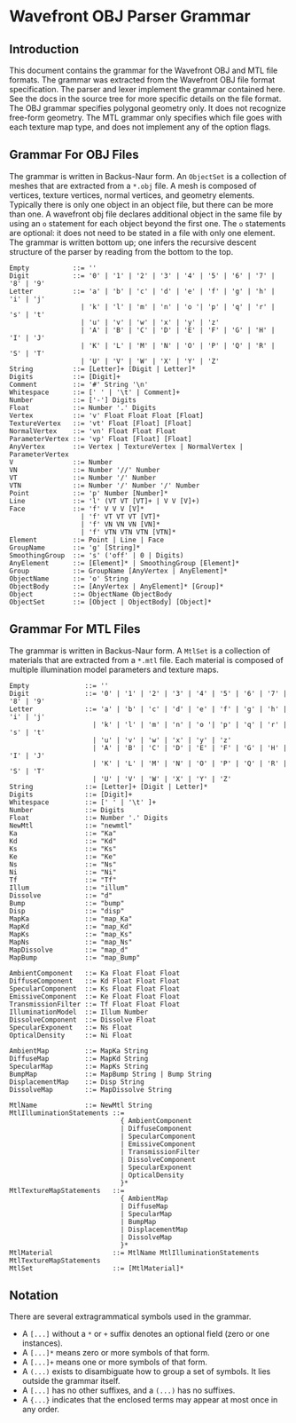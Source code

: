 # Wavefront OBJ Parser Grammar

## Introduction
This document contains the grammar for the Wavefront OBJ and MTL file formats. 
The grammar was extracted from the Wavefront OBJ file format specification. 
The parser and lexer implement the grammar contained here. See the docs in the 
source tree for more specific details on the file format. The OBJ grammar 
specifies polygonal geometry only. It does not recognize free-form geometry. 
The MTL grammar only specifies which file goes with each texture map type, and 
does not implement any of the option flags.

## Grammar For OBJ Files
The grammar is written in Backus-Naur form. An `ObjectSet` is a collection of 
meshes that are extracted from a `*.obj` file. A mesh is composed of vertices, 
texture vertices, normal vertices, and geometry elements. Typically there is 
only one object in an object file, but there can be more than one. A wavefront 
obj file declares additional object in the same file by using an `o` statement 
for each object beyond the first one. The `o` statements are optional: it does 
not need to be stated in a file with only one element. The grammar is written 
bottom up; one infers the recursive descent structure of the parser by 
reading from the bottom to the top.

```
Empty           ::= ''
Digit           ::= '0' | '1' | '2' | '3' | '4' | '5' | '6' | '7' | '8' | '9'
Letter          ::= 'a' | 'b' | 'c' | 'd' | 'e' | 'f' | 'g' | 'h' | 'i' | 'j' 
                  | 'k' | 'l' | 'm' | 'n' | 'o '| 'p' | 'q' | 'r' | 's' | 't' 
                  | 'u' | 'v' | 'w' | 'x' | 'y' | 'z' 
                  | 'A' | 'B' | 'C' | 'D' | 'E' | 'F' | 'G' | 'H' | 'I' | 'J' 
                  | 'K' | 'L' | 'M' | 'N' | 'O' | 'P' | 'Q' | 'R' | 'S' | 'T'
                  | 'U' | 'V' | 'W' | 'X' | 'Y' | 'Z'
String          ::= [Letter]+ [Digit | Letter]*
Digits          ::= [Digit]+
Comment         ::= '#' String '\n'
Whitespace      ::= [' ' | '\t' | Comment]+
Number          ::= ['-'] Digits
Float           ::= Number '.' Digits
Vertex          ::= 'v' Float Float Float [Float]
TextureVertex   ::= 'vt' Float [Float] [Float]
NormalVertex    ::= 'vn' Float Float Float
ParameterVertex ::= 'vp' Float [Float] [Float]
AnyVertex       ::= Vertex | TextureVertex | NormalVertex | ParameterVertex
V               ::= Number
VN              ::= Number '//' Number
VT              ::= Number '/' Number
VTN             ::= Number '/' Number '/' Number
Point           ::= 'p' Number [Number]*
Line            ::= 'l' (VT VT [VT]+ | V V [V]+)
Face            ::= 'f' V V V [V]*
                  | 'f' VT VT VT [VT]*
                  | 'f' VN VN VN [VN]*
                  | 'f' VTN VTN VTN [VTN]*
Element         ::= Point | Line | Face
GroupName       ::= 'g' [String]*
SmoothingGroup  ::= 's' ('off' | 0 | Digits)
AnyElement      ::= [Element]* | SmoothingGroup [Element]*
Group           ::= GroupName [AnyVertex | AnyElement]*
ObjectName      ::= 'o' String
ObjectBody      ::= [AnyVertex | AnyElement]* [Group]*
Object          ::= ObjectName ObjectBody
ObjectSet       ::= [Object | ObjectBody] [Object]*
```

## Grammar For MTL Files
The grammar is written in Backus-Naur form. A `MtlSet` is a collection of 
materials that are extracted from a `*.mtl` file. Each material is composed of 
multiple illumination model parameters and texture maps.

```
Empty              ::= ''
Digit              ::= '0' | '1' | '2' | '3' | '4' | '5' | '6' | '7' | '8' | '9'
Letter             ::= 'a' | 'b' | 'c' | 'd' | 'e' | 'f' | 'g' | 'h' | 'i' | 'j' 
                     | 'k' | 'l' | 'm' | 'n' | 'o '| 'p' | 'q' | 'r' | 's' | 't' 
                     | 'u' | 'v' | 'w' | 'x' | 'y' | 'z' 
                     | 'A' | 'B' | 'C' | 'D' | 'E' | 'F' | 'G' | 'H' | 'I' | 'J' 
                     | 'K' | 'L' | 'M' | 'N' | 'O' | 'P' | 'Q' | 'R' | 'S' | 'T'
                     | 'U' | 'V' | 'W' | 'X' | 'Y' | 'Z'
String             ::= [Letter]+ [Digit | Letter]*
Digits             ::= [Digit]+
Whitespace         ::= [' ' | '\t' ]+
Number             ::= Digits
Float              ::= Number '.' Digits
NewMtl             ::= "newmtl"
Ka                 ::= "Ka"
Kd                 ::= "Kd"
Ks                 ::= "Ks"
Ke                 ::= "Ke"
Ns                 ::= "Ns"
Ni                 ::= "Ni"
Tf                 ::= "Tf"
Illum              ::= "illum"
Dissolve           ::= "d"
Bump               ::= "bump"
Disp               ::= "disp"
MapKa              ::= "map_Ka"
MapKd              ::= "map_Kd"
MapKs              ::= "map_Ks"
MapNs              ::= "map_Ns"
MapDissolve        ::= "map_d"
MapBump            ::= "map_Bump"

AmbientComponent   ::= Ka Float Float Float
DiffuseComponent   ::= Kd Float Float Float
SpecularComponent  ::= Ks Float Float Float
EmissiveComponent  ::= Ke Float Float Float
TransmissionFilter ::= Tf Float Float Float
IlluminationModel  ::= Illum Number
DissolveComponent  ::= Dissolve Float
SpecularExponent   ::= Ns Float
OpticalDensity     ::= Ni Float

AmbientMap         ::= MapKa String
DiffuseMap         ::= MapKd String
SpecularMap        ::= MapKs String
BumpMap            ::= MapBump String | Bump String
DisplacementMap    ::= Disp String
DissolveMap        ::= MapDissolve String

MtlName            ::= NewMtl String
MtlIlluminationStatements ::= 
                            { AmbientComponent 
                            | DiffuseComponent 
                            | SpecularComponent 
                            | EmissiveComponent 
                            | TransmissionFilter 
                            | DissolveComponent 
                            | SpecularExponent 
                            | OpticalDensity 
                            }*
MtlTextureMapStatements   ::= 
                            { AmbientMap
                            | DiffuseMap
                            | SpecularMap
                            | BumpMap
                            | DisplacementMap
                            | DissolveMap
                            }*
MtlMaterial               ::= MtlName MtlIlluminationStatements MtlTextureMapStatements
MtlSet                    ::= [MtlMaterial]*
```

## Notation
There are several extragrammatical symbols used in the grammar.
* A `[...]`  without a `*` or `+` suffix denotes an optional field (zero or 
             one instances).
* A `[...]*` means zero or more symbols of that form.
* A `[...]+` means one or more symbols of that form.
* A `(...)`  exists to disambiguate how to group a set of symbols. It lies 
             outside the grammar itself.
* A `[...]`  has no other suffixes, and a `(...)` has no suffixes.
* A `{...}`  indicates that the enclosed terms may appear at most once in any order.
